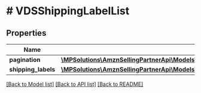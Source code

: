 # # VDSShippingLabelList

## Properties

Name | Type | Description | Notes
------------ | ------------- | ------------- | -------------
**pagination** | [**\MPSolutions\AmznSellingPartnerApi\Models\VendorDirectFulfillmentShipping\VDSPagination**](VDSPagination.md) |  | [optional]
**shipping_labels** | [**\MPSolutions\AmznSellingPartnerApi\Models\VendorDirectFulfillmentShipping\VDSShippingLabel[]**](VDSShippingLabel.md) |  | [optional]

[[Back to Model list]](../../README.md#models) [[Back to API list]](../../README.md#endpoints) [[Back to README]](../../README.md)
